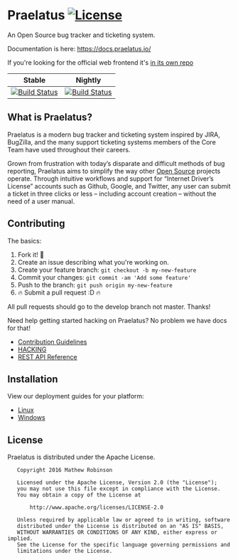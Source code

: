 # Praelatus [![License](https://img.shields.io/badge/license-Apache-blue.svg)](https://github.com/chasinglogic/praelatus/blob/master/LICENSE)

An Open Source bug tracker and ticketing system.

Documentation is here:
https://docs.praelatus.io/

If you're looking for the official web frontend it's
[in its own repo](https://github.com/praelatus/frontend)

| Stable | Nightly |
|:------:|:-------:|
| [![Build Status](https://travis-ci.org/praelatus/praelatus.svg?branch=master)](https://travis-ci.org/praelatus/praelatus) | [![Build Status](https://travis-ci.org/praelatus/praelatus.svg?branch=develop)](https://travis-ci.org/praelatus/praelatus) |

## What is Praelatus?

Praelatus is a modern bug tracker and ticketing system inspired by JIRA,
BugZilla, and the many support ticketing systems members of the Core Team
have used throughout their careers.

Grown from frustration with today’s disparate and difficult methods of bug
reporting, Praelatus aims to simplify the way other
[Open Source](https://opensource.org/) projects operate. Through intuitive
workflows and support for “Internet Driver’s License” accounts such as Github,
Google, and Twitter, any user can submit a ticket in three clicks or less –
including account creation – without the need of a user manual.

## Contributing

The basics:

1. Fork it! :fork_and_knife:
2. Create an issue describing what you're working on.
3. Create your feature branch: `git checkout -b my-new-feature`
4. Commit your changes: `git commit -am 'Add some feature'`
5. Push to the branch: `git push origin my-new-feature`
6. :fire: Submit a pull request :D :fire:

All pull requests should go to the develop branch not master. Thanks!

Need help getting started hacking on Praelatus? No problem we have docs for that!
- [Contribution Guidelines](https://github.com/praelatus/praelatus/blob/develop/CONTRIBUTING.md)
- [HACKING](https://doc.praelatus.io/contributing/HACKING)
- [REST API Reference](https://doc.praelatus.io/rest/api_reference/)

## Installation

View our deployment guides for your platform:
- [Linux](https://doc.praelatus.io/deployments/linux/)
- [Windows](https://doc.praelatus.io/deployments/windows/)

## License

Praelatus is distributed under the Apache License.

```
   Copyright 2016 Mathew Robinson

   Licensed under the Apache License, Version 2.0 (the "License");
   you may not use this file except in compliance with the License.
   You may obtain a copy of the License at

	   http://www.apache.org/licenses/LICENSE-2.0

   Unless required by applicable law or agreed to in writing, software
   distributed under the License is distributed on an "AS IS" BASIS,
   WITHOUT WARRANTIES OR CONDITIONS OF ANY KIND, either express or implied.
   See the License for the specific language governing permissions and
   limitations under the License.
```
